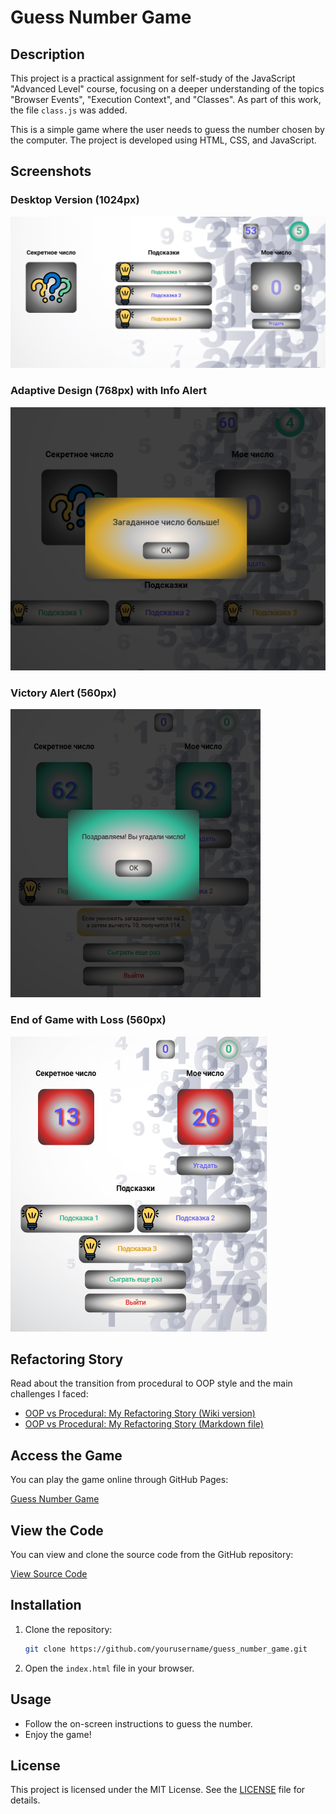 # Guess Number Game

## Description

This project is a practical assignment for self-study of the JavaScript "Advanced Level" course, focusing on a deeper understanding of the topics "Browser Events", "Execution Context", and "Classes". As part of this work, the file `class.js` was added.

This is a simple game where the user needs to guess the number chosen by the computer. The project is developed using HTML, CSS, and JavaScript.

## Screenshots

### Desktop Version (1024px)
![Desktop Version](./screenshots/image1.png)

### Adaptive Design (768px) with Info Alert
![Adaptive Design](./screenshots/image2.png)

### Victory Alert (560px)
![Victory Alert](./screenshots/image3.png)

### End of Game with Loss (560px)
![End of Game](./screenshots/image4.png)

## Refactoring Story

Read about the transition from procedural to OOP style and the main challenges I faced:
- [OOP vs Procedural: My Refactoring Story (Wiki version)](https://github.com/kate8382/guess_number_game/wiki/OOP%E2%80%90vs%E2%80%90Procedural)
- [OOP vs Procedural: My Refactoring Story (Markdown file)](./OOP-vs-Procedural.md)

## Access the Game

You can play the game online through GitHub Pages:

[Guess Number Game](https://kate8382.github.io/guess_number_game/)

## View the Code

You can view and clone the source code from the GitHub repository:

[View Source Code](https://github.com/kate8382/guess_number_game.git)

## Installation

1. Clone the repository:
   ```bash
   git clone https://github.com/yourusername/guess_number_game.git
   ```
2. Open the `index.html` file in your browser.

## Usage

- Follow the on-screen instructions to guess the number.
- Enjoy the game!

## License

This project is licensed under the MIT License. See the [LICENSE](./LICENSE) file for details.
